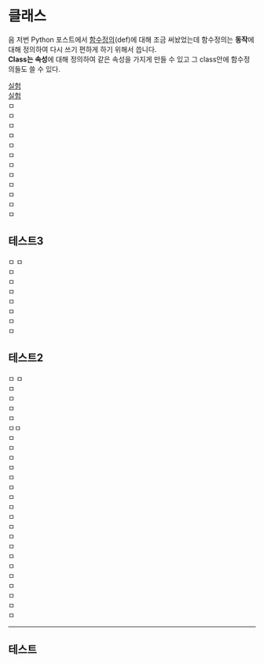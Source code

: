 # 클래스 
음 저번 Python 포스트에서 [함수정의](https://hsc-1.github.io/python/)(def)에 대해 조금 써놨었는데 함수정의는 **동작**에 대해 정의하여 다시 쓰기 편하게 하기 위해서 씁니다.  
**Class는 속성**에 대해 정의하여 같은 속성을 가지게 만들 수 있고 그 class안에 함수정의들도 쓸 수 있다.  

[실험](#테스트)  
[실험](#테스트2)  
ㅁ  
ㅁ  
ㅁ  
ㅁ  
ㅁ  
ㅁ  
ㅁ  
ㅁ   
ㅁ  
ㅁ  
ㅁ  
ㅁ
## 테스트3
ㅁ 
ㅁ  
ㅁ  
ㅁ  
ㅁ  
ㅁ  
ㅁ  
ㅁ  
ㅁ
## 테스트2  
ㅁ
ㅁ  
ㅁ  
ㅁ  
ㅁ  
ㅁ  
ㅁㅁ  
ㅁ  
ㅁ  
ㅁ  
ㅁ  
ㅁ  
ㅁ  
ㅁ  
ㅁ  
ㅁ  
ㅁ  
ㅁ  
ㅁ  
ㅁ  
ㅁ  
ㅁ  
ㅁ  
ㅁ  
ㅁ  
ㅁ  


---
## 테스트 